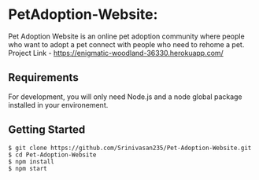 # PetAdoption-Website:
Pet Adoption Website is an online pet adoption community where people who want to adopt a pet connect with people who need to rehome a pet.<br>
Project Link - https://enigmatic-woodland-36330.herokuapp.com/
## Requirements

For development, you will only need Node.js and a node global package installed in your environement.

## Getting Started

    $ git clone https://github.com/Srinivasan235/Pet-Adoption-Website.git
    $ cd Pet-Adoption-Website
    $ npm install
    $ npm start




    
   

